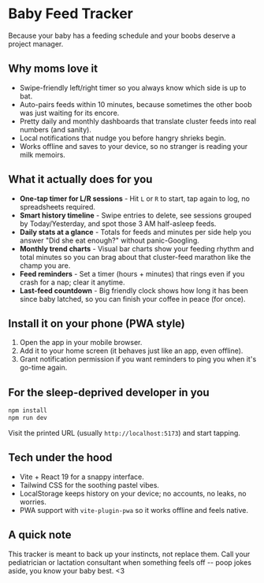 # Baby Feed Tracker

Because your baby has a feeding schedule and your boobs deserve a project manager.

## Why moms love it
- Swipe-friendly left/right timer so you always know which side is up to bat.
- Auto-pairs feeds within 10 minutes, because sometimes the other boob was just waiting for its encore.
- Pretty daily and monthly dashboards that translate cluster feeds into real numbers (and sanity).
- Local notifications that nudge you before hangry shrieks begin.
- Works offline and saves to your device, so no stranger is reading your milk memoirs.

## What it actually does for you
- **One-tap timer for L/R sessions** - Hit `L` or `R` to start, tap again to log, no spreadsheets required.
- **Smart history timeline** - Swipe entries to delete, see sessions grouped by Today/Yesterday, and spot those 3 AM half-asleep feeds.
- **Daily stats at a glance** - Totals for feeds and minutes per side help you answer "Did she eat enough?" without panic-Googling.
- **Monthly trend charts** - Visual bar charts show your feeding rhythm and total minutes so you can brag about that cluster-feed marathon like the champ you are.
- **Feed reminders** - Set a timer (hours + minutes) that rings even if you crash for a nap; clear it anytime.
- **Last-feed countdown** - Big friendly clock shows how long it has been since baby latched, so you can finish your coffee in peace (for once).

## Install it on your phone (PWA style)
1. Open the app in your mobile browser.
2. Add it to your home screen (it behaves just like an app, even offline).
3. Grant notification permission if you want reminders to ping you when it's go-time again.

## For the sleep-deprived developer in you
```bash
npm install
npm run dev
```
Visit the printed URL (usually `http://localhost:5173`) and start tapping.

## Tech under the hood
- Vite + React 19 for a snappy interface.
- Tailwind CSS for the soothing pastel vibes.
- LocalStorage keeps history on your device; no accounts, no leaks, no worries.
- PWA support with `vite-plugin-pwa` so it works offline and feels native.

## A quick note
This tracker is meant to back up your instincts, not replace them. Call your pediatrician or lactation consultant when something feels off -- poop jokes aside, you know your baby best. <3
